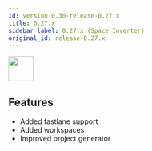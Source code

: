 ```yaml
---
id: version-0.30-release-0.27.x
title: 0.27.x
sidebar_label: 0.27.x (Space Inverter)
original_id: release-0.27.x
---
```


<img src="https://renative.org/img/ic_notes.png" width=50 height=50 />

## Features

- Added fastlane support
- Added workspaces
- Improved project generator
